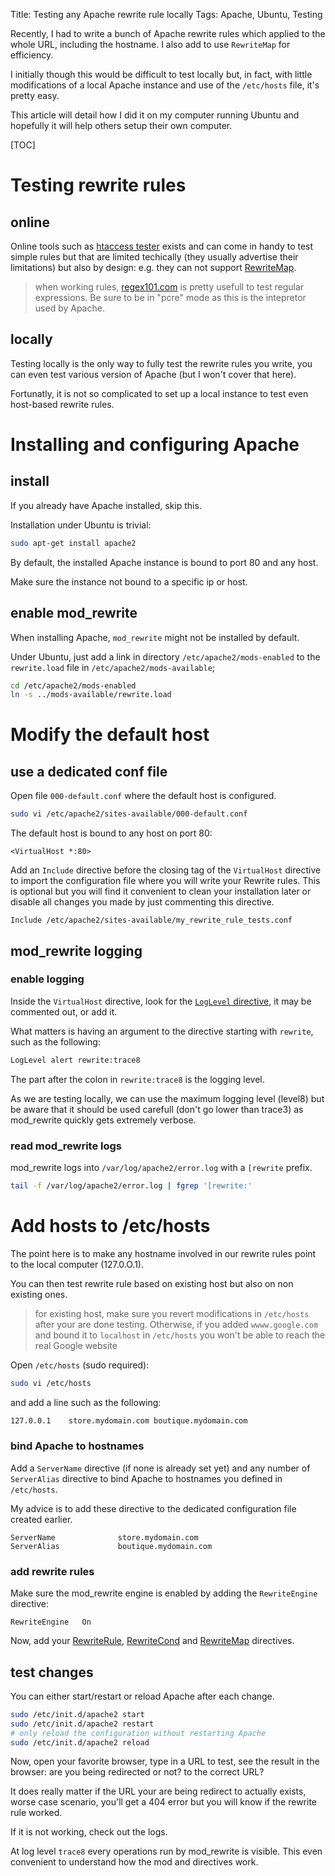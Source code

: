Title: Testing any Apache rewrite rule locally
Tags: Apache, Ubuntu, Testing

Recently, I had to write a bunch of Apache rewrite rules which applied to the whole URL, including the hostname. I also add to use `RewriteMap` for efficiency.

I initially though this would be difficult to test locally but, in fact, with little modifications of a local Apache instance and use of the `/etc/hosts` file, it's pretty easy.

This article will detail how I did it on my computer running Ubuntu and hopefully it will help others setup their own computer.


[TOC]

# Testing rewrite rules

## online

Online tools such as [htaccess tester](http://htaccess.madewithlove.be/) exists and can come in handy to test simple rules but that are limited techically (they usually advertise their limitations) but also by design: e.g. they can not support [RewriteMap](http://httpd.apache.org/docs/current/en/mod/mod_rewrite.html#rewritemap).

> when working rules, [regex101.com](http://regex101.com/#pcre) is pretty usefull to test regular expressions. Be sure to be in "pcre" mode as this is the intepretor used by Apache.

## locally

Testing locally is the only way to fully test the rewrite rules you write, you can even test various version of Apache (but I won't cover that here).

Fortunatly, it is not so complicated to set up a local instance to test even host-based rewrite rules.

# Installing and configuring Apache

## install

If you already have Apache installed, skip this.

Installation under Ubuntu is trivial:

```sh
sudo apt-get install apache2
```

By default, the installed Apache instance is bound to port 80 and any host.

Make sure the instance not bound to a specific ip or host.

## enable mod_rewrite

When installing Apache, `mod_rewrite` might not be installed by default.

Under Ubuntu, just add a link in directory `/etc/apache2/mods-enabled` to the `rewrite.load` file in `/etc/apache2/mods-available`;

```sh
cd /etc/apache2/mods-enabled
ln -s ../mods-available/rewrite.load
```

# Modify the default host

## use a dedicated conf file 

Open file `000-default.conf` where the default host is configured.

```sh
sudo vi /etc/apache2/sites-available/000-default.conf
```

The default host is bound to any host on port 80:

```apacheconf
<VirtualHost *:80>
```

Add an `Include` directive before the closing tag of the `VirtualHost` directive to import the configuration file where you will write your Rewrite rules.
This is optional but you will find it convenient to clean your installation later or disable all changes you made by just commenting this directive.

```apacheconf
Include /etc/apache2/sites-available/my_rewrite_rule_tests.conf
```

## mod_rewrite logging

### enable logging

Inside the `VirtualHost` directive, look for the [`LogLevel` directive](http://httpd.apache.org/docs/2.4/en/mod/mod_rewrite.html#logging), it may be commented out, or add it.

What matters is having an argument to the directive starting with `rewrite`, such as the following:

```sh
LogLevel alert rewrite:trace8
```

The part after the colon in `rewrite:trace8` is the logging level.

As we are testing locally, we can use the maximum logging level (level8) but be aware that it should be used carefull (don't go lower than trace3) as mod_rewrite quickly gets extremely verbose.

### read mod_rewrite logs

mod_rewrite logs into `/var/log/apache2/error.log` with a `[rewrite` prefix.

```sh
tail -f /var/log/apache2/error.log | fgrep '[rewrite:' 
```

# Add hosts to /etc/hosts

The point here is to make any hostname involved in our rewrite rules point to the local computer (127.0.O.1).

You can then test rewrite rule based on existing host but also on non existing ones.

>for existing host, make sure you revert modifications in `/etc/hosts` after your are done testing. Otherwise, if you added `wwww.google.com` and bound it to `localhost` in `/etc/hosts` you won't be able to reach the real Google website

Open `/etc/hosts` (sudo required):

```sh
sudo vi /etc/hosts
```

and add a line such as the following:

```sh
127.0.0.1    store.mydomain.com boutique.mydomain.com
```

### bind Apache to hostnames

Add a `ServerName` directive (if none is already set yet) and any number of `ServerAlias` directive to bind Apache to hostnames you defined in `/etc/hosts`.

My advice is to add these directive to the dedicated configuration file created earlier.

```apacheconf
ServerName              store.mydomain.com
ServerAlias             boutique.mydomain.com
```

### add rewrite rules

Make sure the mod_rewrite engine is enabled by adding the `RewriteEngine` directive:

```apacheconf
RewriteEngine   On
```

Now, add your [RewriteRule](http://httpd.apache.org/docs/2.4/en/mod/mod_rewrite.html#rewriterule), [RewriteCond](http://httpd.apache.org/docs/2.4/en/mod/mod_rewrite.html#rewritecond) and [RewriteMap](http://httpd.apache.org/docs/current/en/mod/mod_rewrite.html#rewritemap) directives.

## test changes

You can either start/restart or reload Apache after each change.

```sh
sudo /etc/init.d/apache2 start
sudo /etc/init.d/apache2 restart
# only reload the configuration without restarting Apache
sudo /etc/init.d/apache2 reload
```

Now, open your favorite browser, type in a URL to test, see the result in the browser: are you being redirected or not? to the correct URL?

It does really matter if the URL your are being redirect to actually exists, worse case scenario, you'll get a 404 error but you will know if the rewrite rule worked.

If it is not working, check out the logs.

At log level `trace8` every operations run by mod_rewrite is visible. This even convenient to understand how the mod and directives work.
